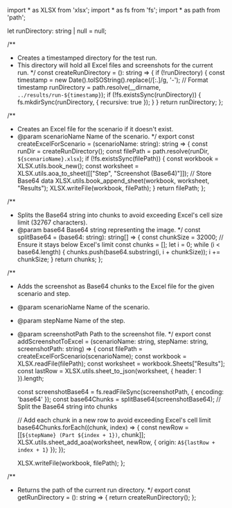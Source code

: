 import * as XLSX from 'xlsx';
import * as fs from 'fs';
import * as path from 'path';

let runDirectory: string | null = null;

/**
 * Creates a timestamped directory for the test run.
 * This directory will hold all Excel files and screenshots for the current run.
 */
const createRunDirectory = (): string => {
    if (!runDirectory) {
        const timestamp = new Date().toISOString().replace(/[:.]/g, '-'); // Format timestamp
        runDirectory = path.resolve(__dirname, `../results/run-${timestamp}`);
        if (!fs.existsSync(runDirectory)) {
            fs.mkdirSync(runDirectory, { recursive: true });
        }
    }
    return runDirectory;
};

/**
 * Creates an Excel file for the scenario if it doesn't exist.
 * @param scenarioName Name of the scenario.
 */
export const createExcelForScenario = (scenarioName: string): string => {
    const runDir = createRunDirectory();
    const filePath = path.resolve(runDir, `${scenarioName}.xlsx`);
    if (!fs.existsSync(filePath)) {
        const workbook = XLSX.utils.book_new();
        const worksheet = XLSX.utils.aoa_to_sheet([["Step", "Screenshot (Base64)"]]); // Store Base64 data
        XLSX.utils.book_append_sheet(workbook, worksheet, "Results");
        XLSX.writeFile(workbook, filePath);
    }
    return filePath;
};

/**
 * Splits the Base64 string into chunks to avoid exceeding Excel's cell size limit (32767 characters).
 * @param base64 Base64 string representing the image.
 */
const splitBase64 = (base64: string): string[] => {
    const chunkSize = 32000; // Ensure it stays below Excel's limit
    const chunks = [];
    let i = 0;
    while (i < base64.length) {
        chunks.push(base64.substring(i, i + chunkSize));
        i += chunkSize;
    }
    return chunks;
};

/**
 * Adds the screenshot as Base64 chunks to the Excel file for the given scenario and step.
 * @param scenarioName Name of the scenario.
 * @param stepName Name of the step.
 * @param screenshotPath Path to the screenshot file.
 */
export const addScreenshotToExcel = (scenarioName: string, stepName: string, screenshotPath: string) => {
    const filePath = createExcelForScenario(scenarioName);
    const workbook = XLSX.readFile(filePath);
    const worksheet = workbook.Sheets["Results"];
    const lastRow = XLSX.utils.sheet_to_json(worksheet, { header: 1 }).length;

    const screenshotBase64 = fs.readFileSync(screenshotPath, { encoding: 'base64' });
    const base64Chunks = splitBase64(screenshotBase64); // Split the Base64 string into chunks

    // Add each chunk in a new row to avoid exceeding Excel's cell limit
    base64Chunks.forEach((chunk, index) => {
        const newRow = [[`${stepName} (Part ${index + 1})`, chunk]];
        XLSX.utils.sheet_add_aoa(worksheet, newRow, { origin: `A${lastRow + index + 1}` });
    });

    XLSX.writeFile(workbook, filePath);
};

/**
 * Returns the path of the current run directory.
 */
export const getRunDirectory = (): string => {
    return createRunDirectory();
};